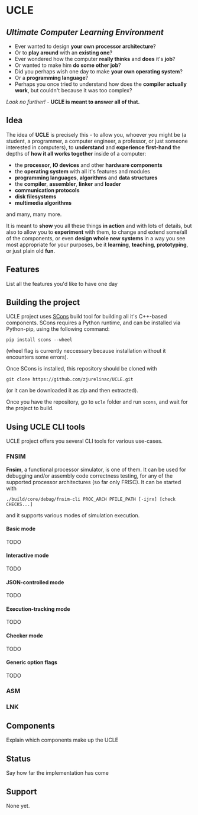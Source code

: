 # UCLE
## _Ultimate Computer Learning Environment_

- Ever wanted to design **your own processor architecture**?
- Or to **play around** with an **existing one**?
- Ever wondered how the computer **really thinks** and **does** it's **job**?
- Or wanted to make him **do some other job**?
- Did you perhaps wish one day to make **your own operating system**?
- Or a **programming language**?
- Perhaps you once tried to understand how does the **compiler actually work**, but couldn't because it was too complex?

*Look no further!* - **UCLE is meant to answer all of that.**

## Idea
The idea of **UCLE** is precisely this - to allow you, whoever you might be (a student, a programmer, a computer engineer, a professor, or just someone interested in computers), to **understand** and **experience first-hand** the depths of **how it all works together** inside of a computer:

- the **processor**, **IO devices** and other **hardware components**
- the **operating system** with all it's features and modules
- **programming languages**, **algorithms** and **data structures**
- the **compiler**, **assembler**, **linker** and **loader**
- **communication protocols**
- **disk filesystems**
- **multimedia algorithms**

and many, many more.

It is meant to **show** you all these things **in action** and with lots of details, but also to allow you to **experiment** with them, to change and extend some/all of the components, or even **design whole new systems** in a way you see most appropriate for your purposes, be it **learning**, **teaching**, **prototyping**, or just plain old **fun**.


## Features
List all the features you'd like to have one day

## Building the project

UCLE project uses [SCons](http://scons.org/) build tool for building all it's C++-based components. SCons requires a Python runtime, and can be installed via Python-pip, using the following command:
```
pip install scons --wheel
```
(wheel flag is currently neccessary because installation without it encounters some errors).

Once SCons is installed, this repository should be cloned with
```
git clone https://github.com/zjurelinac/UCLE.git
```
(or it can be downloaded it as zip and then extracted).

Once you have the repository, go to `ucle` folder and run `scons`, and wait for the project to build.

## Using UCLE CLI tools

UCLE project offers you several CLI tools for various use-cases.

### FNSIM

**Fnsim**, a functional processor simulator, is one of them. It can be used for debugging and/or assembly code correctness testing, for any of the supported processor architectures (so far only FRISC). It can be started with
```
./build/core/debug/fnsim-cli PROC_ARCH PFILE_PATH [-ijrx] [check CHECKS...]
```
and it supports various modes of simulation execution.

#### Basic mode
TODO

#### Interactive mode
TODO

#### JSON-controlled mode
TODO

#### Execution-tracking mode
TODO

#### Checker mode
TODO

#### Generic option flags
TODO

### ASM

### LNK

## Components
Explain which components make up the UCLE

## Status
Say how far the implementation has come

## Support
None yet.
